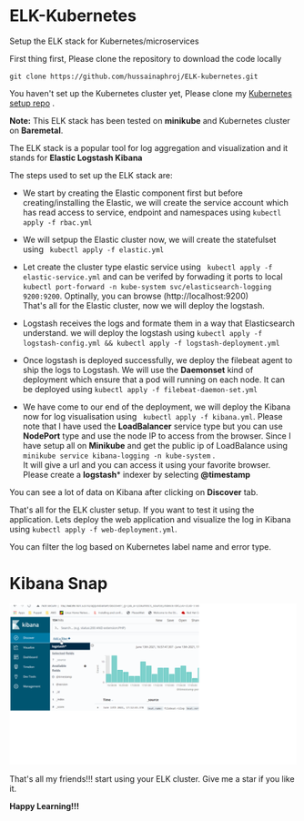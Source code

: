 # ELK-Kubernetes
Setup the ELK stack for Kubernetes/microservices  

First thing first, Please clone the repository to download the code locally
```
git clone https://github.com/hussainaphroj/ELK-kubernetes.git  
```
You haven't set up the Kubernetes cluster yet, Please clone my [Kubernetes setup repo](https://github.com/hussainaphroj/kubernetes-cluster-setup) .   

**Note:** This ELK stack has been tested on **minikube** and Kubernetes cluster on **Baremetal**.

The ELK stack is a popular tool for log aggregation and visualization and it stands for **Elastic Logstash Kibana**

The steps used to set up the ELK stack are:  
- We start by creating the Elastic component first but before creating/installing the Elastic, we will create the service account which has read access to service, endpoint and  namespaces using `` kubectl apply -f rbac.yml ``  
- We will setpup the Elastic cluster now, we will create the statefulset using `` kubectl apply -f elastic.yml``  

- Let create the cluster type elastic service using `` kubectl apply -f elastic-service.yml`` and can be verifed by forwading it ports to local ``kubectl port-forward -n kube-system svc/elasticsearch-logging 9200:9200``. Optinally, you can browse (http://localhost:9200)  
That's all for the Elastic cluster, now we will deploy the logstash.  
- Logstash receives the logs and formate them in a way that Elasticsearch understand.  we will deploy the logstash using `` kubectl apply -f logstash-config.yml && kubectl apply -f logstash-deployment.yml ``  

- Once logstash is deployed successfully, we deploy the filebeat agent to ship the logs to Logstash. We will use the **Daemonset** kind of deployment which ensure that a pod will running on each node. It can be deployed using `` kubectl apply -f filebeat-daemon-set.yml ``  
- We have come to our end of the deployment, we will deploy the Kibana now for log visualisation using `` kubectl apply -f kibana.yml``. Please note that I have used the **LoadBalancer** service type but you can use **NodePort** type and use the node IP to access from the browser. Since I have setup all on **Minikube** and get the public ip of LoadBalance using ``minikube service kibana-logging -n kube-system`` .   
It will give a url and you can access it using your favorite browser. Please create a **logstash*** indexer by selecting **@timestamp** 

You can see a lot of data on Kibana after clicking on **Discover** tab.

That's all for the ELK cluster setup. If you want to test it using the application. Lets deploy the web application and visualize the log in Kibana using ``kubectl apply -f web-deployment.yml``.

You can filter the log based on Kubernetes label name and error type.

# Kibana Snap
![kibana](kibana.png)

That's all my friends!!! start using your ELK cluster. Give me a star if you like it.

**Happy Learning!!!**


 
